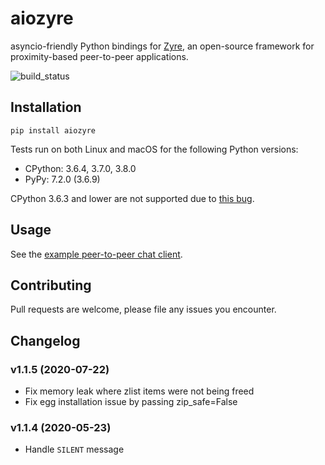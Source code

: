# aiozyre
asyncio-friendly Python bindings for [Zyre](https://github.com/zeromq/zyre), an open-source framework for proximity-based peer-to-peer applications.

![build_status](https://travis-ci.org/elijahr/aiozyre.svg?branch=master)

## Installation

```shell
pip install aiozyre
```

Tests run on both Linux and macOS for the following Python versions:
* CPython: 3.6.4, 3.7.0, 3.8.0
* PyPy: 7.2.0 (3.6.9)

CPython 3.6.3 and lower are not supported due to [this bug](https://bugs.python.org/issue20891).

## Usage

See the [example peer-to-peer chat client](https://github.com/elijahr/aiozyre/blob/master/examples/chatter.py).

## Contributing

Pull requests are welcome, please file any issues you encounter.

## Changelog

### v1.1.5 (2020-07-22)

* Fix memory leak where zlist items were not being freed
* Fix egg installation issue by passing zip_safe=False

### v1.1.4 (2020-05-23)

* Handle `SILENT` message